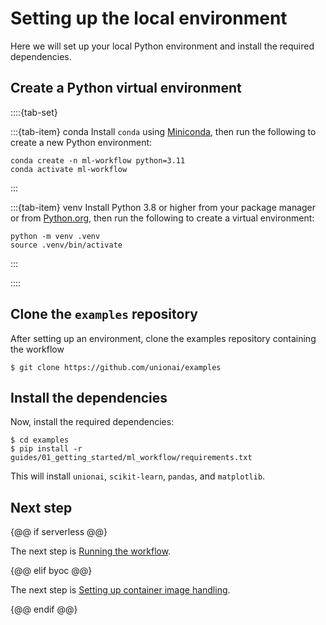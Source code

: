 # Setting up the local environment

Here we will set up your local Python environment and install the required dependencies.

## Create a Python virtual environment

::::{tab-set}

:::{tab-item} conda
Install `conda` using [Miniconda](https://docs.anaconda.com/free/miniconda/index.html), then run the following to create a new Python environment:

```shell
conda create -n ml-workflow python=3.11
conda activate ml-workflow
```
:::

:::{tab-item} venv
Install Python 3.8 or higher from your package manager or from [Python.org](https://www.python.org/downloads/), then run the following to create a virtual environment:

```shell
python -m venv .venv
source .venv/bin/activate
```
:::

::::

## Clone the `examples` repository

After setting up an environment, clone the examples repository containing the
workflow

```{code-block} shell
$ git clone https://github.com/unionai/examples
```

## Install the dependencies

Now, install the required dependencies:

```{code-block} shell
$ cd examples
$ pip install -r guides/01_getting_started/ml_workflow/requirements.txt
```

This will install `unionai`, `scikit-learn`, `pandas`, and `matplotlib`.

## Next step

{@@ if serverless @@}

The next step is [Running the workflow](running-the-workflow).

{@@ elif byoc @@}

The next step is [Setting up container image handling](setting-up-container-image-handling).

{@@ endif @@}
